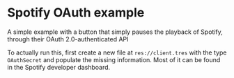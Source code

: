 # Spotify OAuth example
A simple example with a button that simply pauses the playback of Spotify, through their OAuth 2.0-authenticated API

To actually run this, first create a new file at `res://client.tres` with the type `OAuthSecret` and populate the missing information. Most of it can be found in the Spotify developer dashboard.

